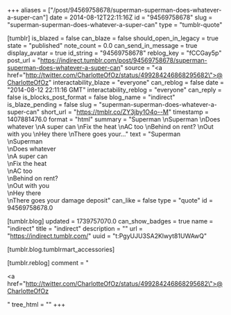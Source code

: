 +++
aliases = ["/post/94569758678/superman-superman-does-whatever-a-super-can"]
date = 2014-08-12T22:11:16Z
id = "94569758678"
slug = "superman-superman-does-whatever-a-super-can"
type = "tumblr-quote"

[tumblr]
is_blazed = false
can_blaze = false
should_open_in_legacy = true
state = "published"
note_count = 0.0
can_send_in_message = true
display_avatar = true
id_string = "94569758678"
reblog_key = "fCCGay5p"
post_url = "https://indirect.tumblr.com/post/94569758678/superman-superman-does-whatever-a-super-can"
source = "<a href=\"http://twitter.com/CharlotteOfOz/status/499284246868295682\">@CharlotteOfOz</a>"
interactability_blaze = "everyone"
can_reblog = false
date = "2014-08-12 22:11:16 GMT"
interactability_reblog = "everyone"
can_reply = false
is_blocks_post_format = false
blog_name = "indirect"
is_blaze_pending = false
slug = "superman-superman-does-whatever-a-super-can"
short_url = "https://tmblr.co/ZY3jby1O4o--M"
timestamp = 1407881476.0
format = "html"
summary = "Superman \nSuperman \nDoes whatever \nA super can \nFix the heat \nAC too \nBehind on rent? \nOut with you \nHey there \nThere goes your..."
text = "Superman<br/>\nSuperman<br/>\nDoes whatever<br/>\nA super can<br/>\nFix the heat<br/>\nAC too<br/>\nBehind on rent?<br/>\nOut with you<br/>\nHey there<br/>\nThere goes your damage deposit"
can_like = false
type = "quote"
id = 94569758678.0

[tumblr.blog]
updated = 1739757070.0
can_show_badges = true
name = "indirect"
title = "indirect"
description = ""
url = "https://indirect.tumblr.com/"
uuid = "t:PgyUJU3SA2Klwyt81UWAwQ"

[tumblr.blog.tumblrmart_accessories]

[tumblr.reblog]
comment = "<p><a href=\"http://twitter.com/CharlotteOfOz/status/499284246868295682\">@CharlotteOfOz</a></p>"
tree_html = ""
+++
